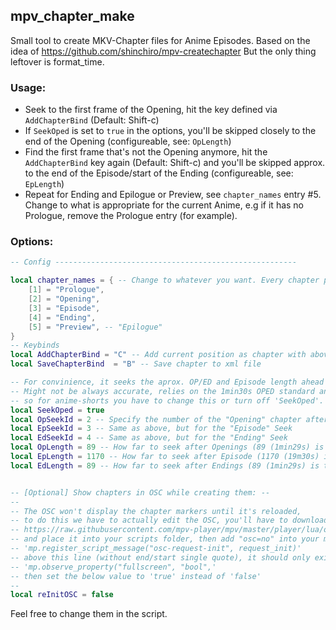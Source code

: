 
## mpv_chapter_make

Small tool to create MKV-Chapter files for Anime Episodes.
Based on the idea of https://github.com/shinchiro/mpv-createchapter
But the only thing leftover is format_time.

### Usage:
- Seek to the first frame of the Opening, hit the key defined via `AddChapterBind` (Default: Shift-c)
- If `SeekOped` is set to `true` in the options, you'll be skipped closely to the end of the Opening (configureable, see: `OpLength`)
- Find the first frame that's not the Opening anymore, hit the `AddChapterBind` key again (Default: Shift-c) and you'll be skipped approx. to the end of the Episode/start of the Ending (configureable, see: `EpLength`)
- Repeat for Ending and Epilogue or Preview, see `chapter_names` entry #5. Change to what is appropriate for the current Anime, e.g if it has no Prologue, remove the Prologue entry (for example).


### Options:

```lua
-- Config ------------------------------------------------------

local chapter_names = { -- Change to whatever you want. Every chapter past the amount of entries in this table, will be named "Chapter (num)"
	[1] = "Prologue",
	[2] = "Opening",
	[3] = "Episode",
	[4] = "Ending",
	[5] = "Preview", -- "Epilogue"
}
-- Keybinds
local AddChapterBind = "C" -- Add current position as chapter with above naming scheme
local SaveChapterBind  = "B" -- Save chapter to xml file

-- For convinience, it seeks the aprox. OP/ED and Episode length ahead to save some time.
-- Might not be always accurate, relies on the 1min30s OPED standard and episodes around 20min length,
-- so for anime-shorts you have to change this or turn off 'SeekOped'.
local SeekOped = true
local OpSeekId = 2 -- Specify the number of the "Opening" chapter after which you want to seek (see chapter_names table)
local EpSeekId = 3 -- Same as above, but for the "Episode" Seek
local EdSeekId = 4 -- Same as above, but for the "Ending" Seek
local OpLength = 89 -- How far to seek after Openings (89 (1min29s) is the default)
local EpLength = 1170 -- How far to seek after Episode (1170 (19m30s) is the default)
local EdLength = 89 -- How far to seek after Endings (89 (1min29s) is the default)


-- [Optional] Show chapters in OSC while creating them: --
--
-- The OSC won't display the chapter markers until it's reloaded,
-- to do this we have to actually edit the OSC, you'll have to download it from here (unless you use a custom OSC, then the same code edit below may or may not work for you):
-- https://raw.githubusercontent.com/mpv-player/mpv/master/player/lua/osc.lua
-- and place it into your scripts folder, then add "osc=no" into your mpv.conf and add the following line of code (without end/start single quote):
-- 'mp.register_script_message("osc-request-init", request_init)'
-- above this line (without end/start single quote), it should only exist once, if not, then good luck:
-- 'mp.observe_property("fullscreen", "bool",'
-- then set the below value to 'true' instead of 'false'
--
local reInitOSC = false
```

Feel free to change them in the script.
